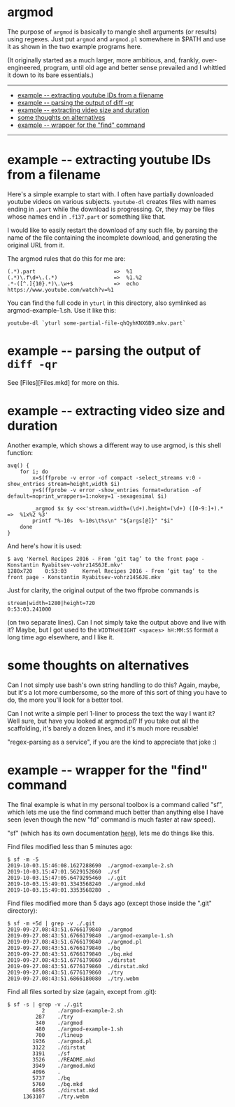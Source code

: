 # argmod

The purpose of `argmod` is basically to mangle shell arguments (or results)
using regexes.  Just put `argmod` and `argmod.pl` somewhere in $PATH and use
it as shown in the two example programs here.

(It originally started as a much larger, more ambitious, and, frankly,
over-engineered, program, until old age and better sense prevailed and I
whittled it down to its bare essentials.)

----

<!--ts-->
   * [example -- extracting youtube IDs from a filename](#example----extracting-youtube-ids-from-a-filename)
   * [example -- parsing the output of diff -qr](#example----parsing-the-output-of-diff--qr)
   * [example -- extracting video size and duration](#example----extracting-video-size-and-duration)
   * [some thoughts on alternatives](#some-thoughts-on-alternatives)
   * [example -- wrapper for the "find" command](#example----wrapper-for-the-find-command)

<!-- Added by: sitaram, at: Mon 07 Oct 2019 06:52:32 PM IST -->

<!--te-->

----

# example -- extracting youtube IDs from a filename

Here's a simple example to start with.  I often have partially downloaded
youtube videos on various subjects.  `youtube-dl` creates files with names
ending in `.part` while the download is progressing.  Or, they may be files
whose names end in `.f137.part` or something like that.

I would like to easily restart the download of any such file, by parsing the
name of the file containing the incomplete download, and generating the
original URL from it.

The argmod rules that do this for me are:

    (.*).part                         =>  %1
    (.*)\.f\d+\.(.*)                  =>  %1.%2
    .*-([^.]{10}.*)\.\w+$             =>  echo https://www.youtube.com/watch?v=%1

You can find the full code in `yturl` in this directory, also symlinked as
argmod-example-1.sh.  Use it like this:

    youtube-dl `yturl some-partial-file-qhQyhKNX6B9.mkv.part`

# example -- parsing the output of `diff -qr`

See [Files][Files.mkd] for more on this.

# example -- extracting video size and duration

Another example, which shows a different way to use argmod, is this shell
function:

    avq() {
        for i; do
            x=$(ffprobe -v error -of compact -select_streams v:0 -show_entries stream=height,width $i)
            y=$(ffprobe -v error -show_entries format=duration -of default=noprint_wrappers=1:nokey=1 -sexagesimal $i)

            _argmod $x $y <<<'stream.width=(\d+).height=(\d+) ([0-9:]+).*   =>  %1x%2 %3'
            printf "%-10s  %-10s\t%s\n" "${args[@]}" "$i"
        done
    }

And here's how it is used:

    $ avq 'Kernel Recipes 2016 - From ‘git tag’ to the front page - Konstantin Ryabitsev-vohrz14S6JE.mkv'
    1280x720    0:53:03     Kernel Recipes 2016 - From ‘git tag’ to the front page - Konstantin Ryabitsev-vohrz14S6JE.mkv

Just for clarity, the original output of the two ffprobe commands is

    stream|width=1280|height=720
    0:53:03.241000

(on two separate lines).  Can I not simply take the output above and live with
it?  Maybe, but I got used to the `WIDTHxHEIGHT <spaces> hH:MM:SS` format a
long time ago elsewhere, and I like it.

# some thoughts on alternatives

Can I not simply use bash's own string handling to do this?  Again, maybe, but
it's a lot more cumbersome, so the more of this sort of thing you have to do,
the more you'll look for a better tool.

Can I not write a simple perl 1-liner to process the text the way I want it?
Well sure, but have you looked at argmod.pl?  If you take out all the
scaffolding, it's barely a dozen lines, and it's much more reusable!

"regex-parsing as a service", if you are the kind to appreciate that joke :)

# example -- wrapper for the "find" command

The final example is what in my personal toolbox is a command called "sf",
which lets me use the find command much better than anything else I have seen
(even though the new "fd" command is much faster at raw speed).

"sf" (which has its own documentation [here](sf.mkd)), lets me do things like this.

Find files modified less than 5 minutes ago:

    $ sf -m -5
    2019-10-03.15:46:08.1627288690  ./argmod-example-2.sh
    2019-10-03.15:47:01.5629152860  ./sf
    2019-10-03.15:47:05.6479295460  ./.git
    2019-10-03.15:49:01.3343568240  ./argmod.mkd
    2019-10-03.15:49:01.3353568280  .

Find files modified more than 5 days ago (except those inside the ".git" directory):

    $ sf -m +5d | grep -v ./.git
    2019-09-27.08:43:51.6766179840  ./argmod
    2019-09-27.08:43:51.6766179840  ./argmod-example-1.sh
    2019-09-27.08:43:51.6766179840  ./argmod.pl
    2019-09-27.08:43:51.6766179840  ./bq
    2019-09-27.08:43:51.6766179840  ./bq.mkd
    2019-09-27.08:43:51.6776179860  ./dirstat
    2019-09-27.08:43:51.6776179860  ./dirstat.mkd
    2019-09-27.08:43:51.6776179860  ./try
    2019-09-27.08:43:51.6866180080  ./try.webm

Find all files sorted by size (again, except from .git):

    $ sf -s | grep -v ./.git
               2    ./argmod-example-2.sh
             287    ./try
             340    ./argmod
             480    ./argmod-example-1.sh
             700    ./lineup
            1936    ./argmod.pl
            3122    ./dirstat
            3191    ./sf
            3526    ./README.mkd
            3949    ./argmod.mkd
            4096    .
            5737    ./bq
            5760    ./bq.mkd
            6895    ./dirstat.mkd
         1363107    ./try.webm

